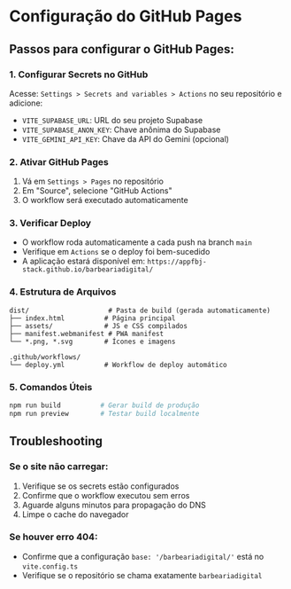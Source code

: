 # Configuração do GitHub Pages

## Passos para configurar o GitHub Pages:

### 1. Configurar Secrets no GitHub
Acesse: `Settings > Secrets and variables > Actions` no seu repositório e adicione:

- `VITE_SUPABASE_URL`: URL do seu projeto Supabase
- `VITE_SUPABASE_ANON_KEY`: Chave anônima do Supabase  
- `VITE_GEMINI_API_KEY`: Chave da API do Gemini (opcional)

### 2. Ativar GitHub Pages
1. Vá em `Settings > Pages` no repositório
2. Em "Source", selecione "GitHub Actions"
3. O workflow será executado automaticamente

### 3. Verificar Deploy
- O workflow roda automaticamente a cada push na branch `main`
- Verifique em `Actions` se o deploy foi bem-sucedido
- A aplicação estará disponível em: `https://appfbj-stack.github.io/barbeariadigital/`

### 4. Estrutura de Arquivos
```
dist/                    # Pasta de build (gerada automaticamente)
├── index.html          # Página principal
├── assets/             # JS e CSS compilados
├── manifest.webmanifest # PWA manifest
└── *.png, *.svg        # Ícones e imagens

.github/workflows/
└── deploy.yml          # Workflow de deploy automático
```

### 5. Comandos Úteis
```bash
npm run build          # Gerar build de produção
npm run preview        # Testar build localmente
```

## Troubleshooting

### Se o site não carregar:
1. Verifique se os secrets estão configurados
2. Confirme que o workflow executou sem erros
3. Aguarde alguns minutos para propagação do DNS
4. Limpe o cache do navegador

### Se houver erro 404:
- Confirme que a configuração `base: '/barbeariadigital/'` está no `vite.config.ts`
- Verifique se o repositório se chama exatamente `barbeariadigital`